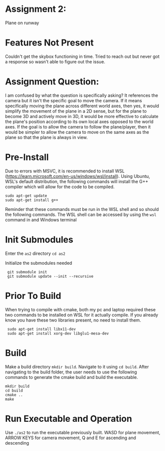 # Assignment 2: 
Plane on runway

# Features Not Present
Couldn't get the skybox functioning in time. Tried to reach out but never got a response so wasn't able to figure out the issue.

# Assignment Question:
I am confused by what the question is specifically asking? It references the camera but it isn't the specific goal to move the camera. If it means specifically moving the plane across different world axes, then yes, it would simplify the movement of the plane in a 2D sense, but for the plane to become 3D and actively move in 3D, it would be more effective to calculate the plane's position according to its own local axes opposed to the world axes. If the goal is to allow the camera to follow the plane/player, then it would be simpler to allow the camera to move on the same axes as the plane so that the plane is always in view.

# Pre-Install
Due to errors with MSVC, it is recommended to install WSL (https://learn.microsoft.com/en-us/windows/wsl/install). Using Ubuntu, WSL's default distribution, the following commands will install the G++ compiler which will allow for the code to be compiled.
```
sudo apt-get update
sudo apt-get install g++
```
Reminder that these commands must be run in the WSL shell and so should the following commands. The WSL shell can be accessed by using the ```wsl``` command in and Windows terminal

# Init Submodules
Enter the ```as2``` directory
```cd as2```

Initialize the submodules needed
```
 git submodule init
 git submodule update --init --recursive
```

# Prior To Build
When trying to compile with cmake, both my pc and laptop required these two commands to be installed on WSL for it actually compile. If you already know you have these two libraries present, no need to install them.
```
 sudo apt-get install libx11-dev
 sudo apt-get install xorg-dev libglu1-mesa-dev
```

# Build
Make a build directory ```mkdir build```. Navigate to it using ```cd build```. After navigating to the build folder, the user needs to use the following commands to generate the cmake build and build the executable.
```
mkdir build
cd build
cmake ..
make
```

# Run Executable and Operation
Use ```./as2``` to run the executable previously built. WASD for plane movement, ARROW KEYS for camera movement, Q and E for ascending and descending
